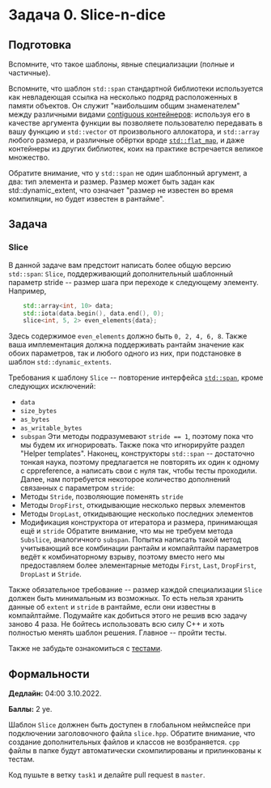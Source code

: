 Задача 0. Slice-n-dice
========================

## Подготовка

Вспомните, что такое шаблоны, явные специализации (полные и частичные).

Вспомните, что шаблон `std::span` стандартной библиотеки используется как невладеющая ссылка на несколько подряд расположенных в памяти объектов. Он служит "наибольшим общим знаменателем" между различными видами [contiguous контейнеров](https://en.cppreference.com/w/cpp/named_req/ContiguousContainer): используя его в качестве аргумента функции вы позволяете пользователю передавать в вашу функцию и `std::vector` от произвольного аллокатора, и `std::array` любого размера, и различные обёртки вроде [`std::flat_map`](https://en.cppreference.com/w/cpp/header/flat_map), и даже контейнеры из других библиотек, коих на практике встречается великое множество.

Обратите внимание, что у `std::span` не один шаблонный аргумент, а два: тип элемента и размер. Размер может быть задан как std::dynamic_extent, что означает "размер не известен во время компиляции, но будет известен в рантайме".

## Задача

### Slice

В данной задаче вам предстоит написать более общую версию `std::span`: `Slice`, поддерживающий дополнительный шаблонный параметр stride -- размер шага при переходе к следующему элементу. Например,
```c++
    std::array<int, 10> data;
    std::iota(data.begin(), data.end(), 0);
    slice<int, 5, 2> even_elements{data};
```
Здесь содержимое `even_elements` должно быть `0, 2, 4, 6, 8`. Также ваша имплементация должна поддерживать рантайм значение как обоих параметров, так и любого одного из них, при подстановке в шаблон `std::dynamic_extents`.

Требования к шаблону `Slice` -- повторение интерфейса [`std::span`](https://en.cppreference.com/w/cpp/container/span), кроме следующих исключений:
* `data`
* `size_bytes`
* `as_bytes`
* `as_writable_bytes`
* `subspan`
Эти методы подразумевают `stride == 1`, поэтому пока что мы будем их игнорировать. Также пока что игнорируйте раздел "Helper templates". Наконец, конструкторы `std::span` -- достаточно тонкая наука, поэтому предлагается не повторять их один к одному с cppreference, а написать свои с нуля так, чтобы тесты проходили.
Далее, нам потребуется некоторое количество дополнений связанных с параметром `stride`:
* Методы `Stride`, позволяющие поменять `stride`
* Методы `DropFirst`, откидывающие несколько первых элементов
* Методы `DropLast`, откидывающие несколько последних элементов
* Модификация конструктора от итератора и размера, принимающая ещё и `stride`
Обратите внимание, что мы не требуем метода `Subslice`, аналогичного `subspan`. Попытка написать такой метод учитывающий все комбинации рантайм и компайлтайм параметров ведёт к комбинаторному взрыву, поэтому вместо него мы предоставляем более элементарные методы `First`, `Last`, `DropFirst`, `DropLast` и `Stride`.

Также обязательное требование -- размер каждой специализации `Slice` должен быть минимальным из возможных. То есть нельзя хранить данные об `extent` и `stride` в рантайме, если они известны в компайлтайме. Подумайте как добиться этого не решив всю задачу заново 4 раза. Не бойтесь использовать всю силу C++ и хоть полностью менять шаблон решения. Главное -- пройти тесты.

Также не забудьте ознакомиться с [тестами](https://github.com/Mrkol/metaprogramming-course/blob/master/tests/task0).

## Формальности

**Дедлайн:** 04:00 3.10.2022.

**Баллы:** 2 уе.

Шаблон `Slice` должнен быть доступен в глобальном неймспейсе при подключении заголовочного файла `slice.hpp`. Обратите внимание, что создание дополнительных файлов и классов не возбраняется. `cpp` файлы в папке будут автоматически скомпилированы и прилинкованы к тестам.

Код пушьте в ветку `task1` и делайте pull request в `master`.
